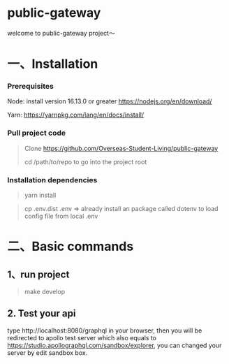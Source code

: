 # public-gateway
welcome to public-gateway project～
# 一、Installation
### Prerequisites  
Node: install version 16.13.0 or greater https://nodejs.org/en/download/

Yarn: https://yarnpkg.com/lang/en/docs/install/  
### Pull project code  
> Clone https://github.com/Overseas-Student-Living/public-gateway
> 
> cd /path/to/repo to go into the project root

### Installation dependencies
> yarn install

> cp .env.dist .env => already install an package called dotenv to load config file from local .env

# 二、Basic commands
## 1、run project
> make develop

## 2. Test your api
type http://localhost:8080/graphql in your browser, then you will be redirected to apollo test server which also equals to https://studio.apollographql.com/sandbox/explorer, you can changed your server by edit sandbox box.
